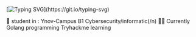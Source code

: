 [![Typing SVG](https://readme-typing-svg.demolab.com/?lines=Hello+My+name+is+Nans+Moll+!;)](https://git.io/typing-svg)

   📖 student in : Ynov-Campus B1 Cybersecurity/informatic(/n)
   🤷‍♂️ Currently Golang programming
   Tryhackme learning 
  
   
